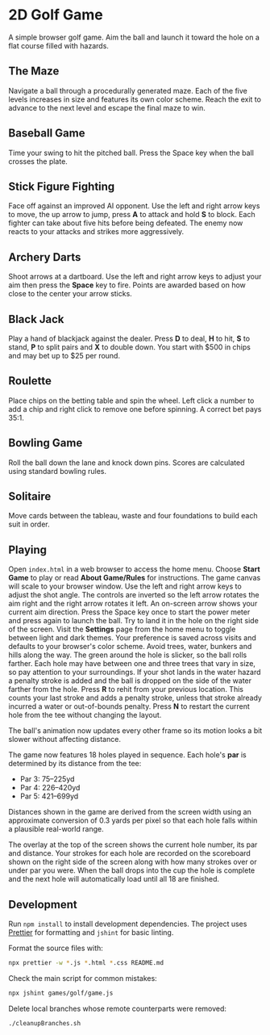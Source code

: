 # 2D Golf Game

A simple browser golf game. Aim the ball and launch it toward the hole on a flat course filled with hazards.

## The Maze

Navigate a ball through a procedurally generated maze. Each of the five levels increases in size and features its own color scheme. Reach the exit to advance to the next level and escape the final maze to win.

## Baseball Game

Time your swing to hit the pitched ball. Press the Space key when the ball crosses the plate.

## Stick Figure Fighting

Face off against an improved AI opponent. Use the left and right arrow keys to move, the
up arrow to jump, press **A** to attack and hold **S** to block. Each fighter can
take about five hits before being defeated. The enemy now reacts to your attacks
and strikes more aggressively.

## Archery Darts

Shoot arrows at a dartboard. Use the left and right arrow keys to adjust your
aim then press the **Space** key to fire. Points are awarded based on how close
to the center your arrow sticks.

## Black Jack

Play a hand of blackjack against the dealer. Press **D** to deal,
**H** to hit, **S** to stand, **P** to split pairs and **X** to double down.
You start with $500 in chips and may bet up to $25 per round.

## Roulette

Place chips on the betting table and spin the wheel. Left click a number to add
a chip and right click to remove one before spinning. A correct bet pays 35:1.

## Bowling Game

Roll the ball down the lane and knock down pins. Scores are calculated using
standard bowling rules.

## Solitaire

Move cards between the tableau, waste and four foundations to build each suit in order.

## Playing

Open `index.html` in a web browser to access the home menu. Choose **Start Game** to play or read **About Game/Rules** for instructions. The game canvas will scale to your browser window. Use the left and right arrow keys to adjust the shot angle. The controls are inverted so the left arrow rotates the aim right and the right arrow rotates it left.
An on-screen arrow shows your current aim direction. Press the Space key once to start the power meter and press again to launch the ball. Try to land it in the hole on the right side of the screen.
Visit the **Settings** page from the home menu to toggle between light and dark themes. Your preference is saved across visits and defaults to your browser's color scheme.
Avoid trees, water, bunkers and hills along the way. The green around the hole is slicker, so the ball rolls farther. Each hole may have between one and three trees that vary in size, so pay attention to your surroundings. If your shot lands in the water hazard a penalty stroke is added and the ball is dropped on the side of the water farther from the hole.
Press **R** to rehit from your previous location. This counts your last stroke and adds a penalty stroke, unless that stroke already incurred a water or out-of-bounds penalty.
Press **N** to restart the current hole from the tee without changing the layout.

The ball's animation now updates every other frame so its motion looks a bit
slower without affecting distance.

The game now features 18 holes played in sequence. Each hole's **par** is
determined by its distance from the tee:

- Par 3: 75–225yd
- Par 4: 226–420yd
- Par 5: 421–699yd

Distances shown in the game are derived from the screen width using an
approximate conversion of 0.3 yards per pixel so that each hole falls within a
plausible real-world range.

The overlay at the
top of the screen shows the current hole number, its par and distance. Your
strokes for each hole are recorded on the scoreboard shown on the right side of
the screen along with how many strokes over or under par you were. When the
ball drops into the cup the hole is complete and the next hole will
automatically load until all 18 are finished.

## Development

Run `npm install` to install development dependencies. The project uses [Prettier](https://prettier.io/) for formatting and `jshint` for basic linting.

Format the source files with:

```bash
npx prettier -w *.js *.html *.css README.md
```

Check the main script for common mistakes:

```bash
npx jshint games/golf/game.js
```

Delete local branches whose remote counterparts were removed:

```bash
./cleanupBranches.sh
```
